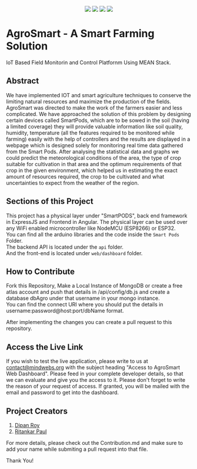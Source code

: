 <p align="center">
<img src="https://img.shields.io/badge/Hacktoberfest-Friendly-blueviolet?style=for-the-badge">
<img src="https://img.shields.io/github/issues-pr/mindwebs/AgroSmart?label=Pull%20Requests&style=for-the-badge">
<img src="https://img.shields.io/github/issues/mindwebs/AgroSmart?color=db0000&label=Issues&style=for-the-badge">
<img src="https://img.shields.io/github/contributors/mindwebs/AgroSmart?color=blue&style=for-the-badge">
</p>

# AgroSmart - A Smart Farming Solution
IoT Based Field Monitorin and Control Platfornm Using MEAN Stack.

## Abstract
We have implemented IOT and smart agriculture techniques to conserve the limiting natural resources and maximize the production of the fields. AgroSmart was directed to make the work of the farmers easier and less complicated. We have approached the solution of this problem by designing certain devices called SmartPods, which are to be sowed in the soil (having a limited coverage) they will provide valuable information like soil quality, humidity, temperature (all the features required to be monitored while farming) easily with the help of controllers and the results are displayed in a webpage which is designed solely for monitoring real time data gathered from the Smart Pods. After analysing the statistical data and graphs we could predict the meteorological conditions of the area, the type of crop suitable for cultivation in that area and the optimum requirements of that crop in the given environment, which helped us in estimating the exact amount of resources required, the crop to be cultivated and what uncertainties to expect from the weather of the region.

## Sections of this Project
This project has a physical layer under "SmartPODS", back end framework in ExpressJS and Frontend in Angular. The physical layer can be used over any WiFi enabled microcontroller like NodeMCU (ESP8266) or ESP32.  
You can find all the arduino libraries and the code inside the ``Smart Pods`` Folder.  
The backend API is located under the ``api`` folder.  
And the front-end is located under ``web/dashboard`` folder.  

## How to Contribute
Fork this Repository, Make a Local Instance of MongoDB or create a free atlas account and push that details in /api/config/db.js and create a database dbAgro under that username in your mongo instance.  
You can find the connect URI where you should put the details in username:password@host:port/dbName format.

After implementing the changes you can create a pull request to this repository.

## Access the Live Link
If you wish to test the live application, please write to us at contact@mindwebs.org with the subject heading "Access to AgroSmart Web Dashboard". Please feed in your complete developer details, so that we can evaluate and give you the access to it. Please don't forget to write the reason of your request of access. If granted, you will be mailed with the email and password to get into the dashboard.

## Project Creators
1. [Dipan Roy](https://github.com/dipan29)
2. [Ritankar Paul](https://github.com/xritzx)
  
For more details, please check out the Contribution.md and make sure to add your name while submiting a pull request into that file.
  
Thank You!
